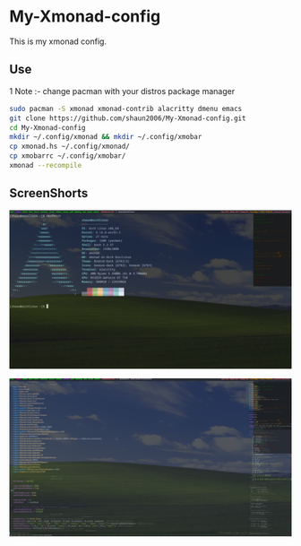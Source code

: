 # My-Xmonad-config
This is my xmonad config. 

## Use 
1 Note :- change pacman with your distros package manager

``` bash
sudo pacman -S xmonad xmonad-contrib alacritty dmenu emacs
git clone https://github.com/shaun2006/My-Xmonad-config.git
cd My-Xmonad-config
mkdir ~/.config/xmonad && mkdir ~/.config/xmobar
cp xmonad.hs ~/.config/xmonad/
cp xmobarrc ~/.config/xmobar/
xmonad --recompile
```

## ScreenShorts
![screenshort](https://github.com/shaun2006/My-Xmonad-config/blob/main/xmonad.png?raw=true)



![screenshort](https://github.com/shaun2006/My-Xmonad-config/blob/main/xmonad1.png?raw=true)

